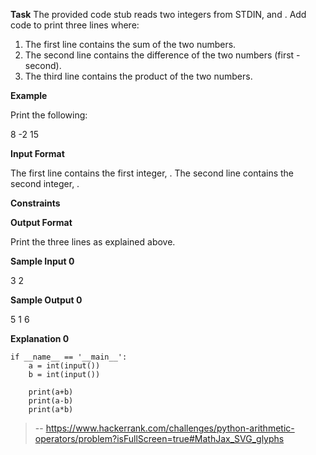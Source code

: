 **Task**
The provided code stub reads two integers from STDIN, and . Add code to print three lines where:

1.  The first line contains the sum of the two numbers.
2.  The second line contains the difference of the two numbers (first - second).
3.  The third line contains the product of the two numbers.

**Example**

Print the following:

8
-2
15

**Input Format**

The first line contains the first integer, .
The second line contains the second integer, .

**Constraints**

**Output Format**

Print the three lines as explained above.

**Sample Input 0**

3
2

**Sample Output 0**

5
1
6

**Explanation 0**
```
if __name__ == '__main__':
    a = int(input())
    b = int(input())
    
    print(a+b)
    print(a-b)
    print(a*b)
```
> -- https://www.hackerrank.com/challenges/python-arithmetic-operators/problem?isFullScreen=true#MathJax_SVG_glyphs
